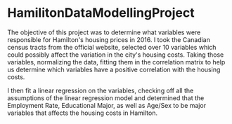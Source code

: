 # HamilitonDataModellingProject

The objective of this project was to determine what variables were responsible for
Hamilton's housing prices in 2016. I took the Canadian census tracts from the 
official website, selected over 10 variables which could possibly affect the 
variation in the city's housing costs. Taking those variables, normalizing the 
data, fitting them in the correlation matrix to help us determine which variables
have a positive correlation with the housing costs.

I then fit a linear regression on the variables, checking off all the 
assumptions of the linear regression model and determined that the 
Employment Rate, Educational Major, as well as Age/Sex to be major
variables that affects the housing costs in Hamilton.





